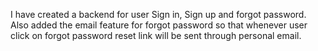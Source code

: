 I have created a backend for user Sign in, Sign up and forgot password. 
Also added the email feature for forgot password so that whenever user click on forgot password reset link will be sent through personal email.